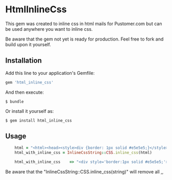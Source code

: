 # HtmlInlineCss

This gem was created to inline css in html mails for Pustomer.com but can be used anywhere you want to inline css.

Be aware that the gem not yet is ready for production. Feel free to fork and build upon it yourself.

## Installation

Add this line to your application's Gemfile:

```ruby
gem 'html_inline_css'
```

And then execute:

    $ bundle

Or install it yourself as:

    $ gem install html_inline_css

## Usage

```ruby
	html = "<html><head><style>div {border: 1px solid #e5e5e5;}</style></head><body><div> Foo bar </div></body></html>"
	html_with_inline_css = InlineCssString::CSS.inline_css(html)

	html_with_inline_css	=> "<div style='border:1px solid #e5e5e5;'> Foo Bar </div>"
```

Be aware that the "InlineCssString::CSS.inline_css(string)" will remove all <html>,<head>,<style> and <body> tags.

## Contributing

Bug reports and pull requests are welcome on GitHub at https://github.com/niiicolai/html_inline_css. This project is intended to be a safe, welcoming space for collaboration, and contributors are expected to adhere to the [Contributor Covenant](contributor-covenant.org) code of conduct.


## License

The gem is available as open source under the terms of the [MIT License](http://opensource.org/licenses/MIT).

